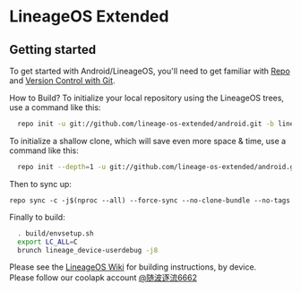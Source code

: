 LineageOS Extended
===========

Getting started
---------------

To get started with Android/LineageOS, you'll need to get
familiar with [Repo](https://source.android.com/source/using-repo.html) and [Version Control with Git](https://source.android.com/source/version-control.html).

How to Build?
To initialize your local repository using the LineageOS trees, use a command like this:
```bash
  repo init -u git://github.com/lineage-os-extended/android.git -b lineage-16.0
```
  
To initialize a shallow clone, which will save even more space & time, use a command like this:
```bash
  repo init --depth=1 -u git://github.com/lineage-os-extended/android.git -b lineage-16.0
``` 
Then to sync up:
```
repo sync -c -j$(nproc --all) --force-sync --no-clone-bundle --no-tags

```
Finally to build:
```bash
  . build/envsetup.sh
  export LC_ALL=C
  brunch lineage_device-userdebug -j8
```
  

Please see the [LineageOS Wiki](https://wiki.lineageos.org/) for building instructions, by device.<br/>
Please follow our coolapk account [@随波逐流6662](http://www.coolapk.com/u/1615845)
